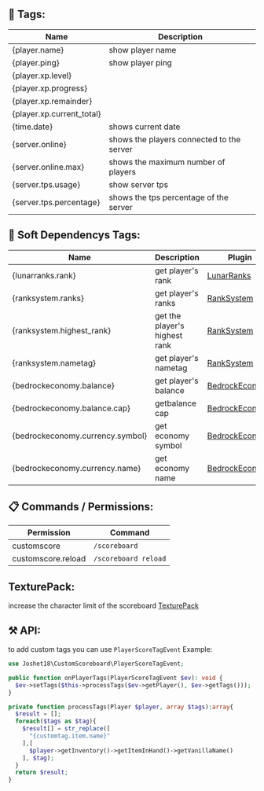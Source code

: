 ## 📜 Tags:
| Name                     | Description                                |
|--------------------------|--------------------------------------------|
| {player.name}            | show player name                           |
| {player.ping}            | show player ping                           |
| {player.xp.level}        |                                            |
| {player.xp.progress}     |                                            |
| {player.xp.remainder}    |                                            |
| {player.xp.current_total}|                                            |
| {time.date}              | shows current date                         |
| {server.online}          | shows the players connected to the server  |
| {server.online.max}      | shows the maximum number of players        |
| {server.tps.usage}       | show server tps                            |
| {server.tps.percentage}  | shows the tps percentage of the server     |

## 📜 Soft Dependencys Tags:
| Name                     | Description              | Plugin                   |
|--------------------------|--------------------------|--------------------------|
| {lunarranks.rank}        | get player's rank        | [LunarRanks](https://poggit.pmmp.io/p/LunarRanks)|
| {ranksystem.ranks}       | get player's ranks       | [RankSystem](https://poggit.pmmp.io/p/RankSystem)|
| {ranksystem.highest_rank}| get the player's highest rank | [RankSystem](https://poggit.pmmp.io/p/RankSystem)|
| {ranksystem.nametag}     | get player's nametag     | [RankSystem](https://poggit.pmmp.io/p/RankSystem)|
| {bedrockeconomy.balance} | get player's balance     | [BedrockEconomy](https://poggit.pmmp.io/p/BedrockEconomy) |
| {bedrockeconomy.balance.cap} | getbalance cap       | [BedrockEconomy](https://poggit.pmmp.io/p/BedrockEconomy) |
| {bedrockeconomy.currency.symbol} | get economy symbol | [BedrockEconomy](https://poggit.pmmp.io/p/BedrockEconomy) |
| {bedrockeconomy.currency.name} | get economy name   | [BedrockEconomy](https://poggit.pmmp.io/p/BedrockEconomy) |

## 📋 Commands / Permissions:
| Permission         | Command                |
|--------------------|------------------------|
| customscore        | `/scoreboard`          |
| customscore.reload | `/scoreboard reload`   |

## TexturePack:
  increase the character limit of the scoreboard
  [TexturePack](https://github.com/Joshet18/CustomScore/blob/main/CustomScoreTexturePack.zip)

## ⚒ API:
  to add custom tags you can use `PlayerScoreTagEvent`
  Example:
  ```php
  use Joshet18\CustomScoreboard\PlayerScoreTagEvent;

  public function onPlayerTags(PlayerScoreTagEvent $ev): void {
    $ev->setTags($this->processTags($ev->getPlayer(), $ev->getTags()));
  }

  private function processTags(Player $player, array $tags):array{
    $result = [];
    foreach($tags as $tag){
      $result[] = str_replace([
        "{customtag.item.name}"
      ],[
        $player->getInventory()->getItemInHand()->getVanillaName()
      ], $tag);
    }
    return $result;
  }
  ```